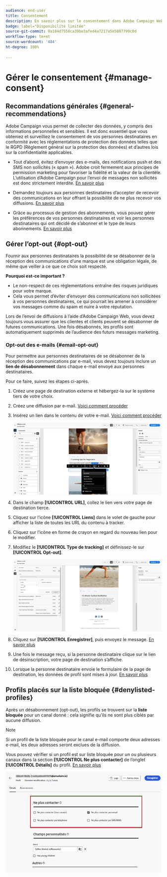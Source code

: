 ```yaml
---
audience: end-user
title: Consentement
description: En savoir plus sur le consentement dans Adobe Campaign Web
badge: label="Disponibilité limitée"
source-git-commit: 9a184d7558ca39be3afed4a7217a5e5687799c0d
workflow-type: tm+mt
source-wordcount: '484'
ht-degree: 100%

---
```


# Gérer le consentement {#manage-consent}

## Recommandations générales {#general-recommendations}

Adobe Campaign vous permet de collecter des données, y compris des informations personnelles et sensibles. Il est donc essentiel que vous obteniez et surveilliez le consentement de vos personnes destinataires en conformité avec les réglementations de protection des données telles que le RGPD (Règlement général sur la protection des données) et d’autres lois sur la confidentialité applicables.

* Tout d’abord, évitez d’envoyer des e-mails, des notifications push et des SMS non sollicités (« spam »). Adobe croit fermement aux principes de permission marketing pour favoriser la fidélité et la valeur de la clientèle. L’utilisation d’Adobe Campaign pour l’envoi de messages non sollicités est donc strictement interdite. [En savoir plus](#denylisted-profiles)

* Demandez toujours aux personnes destinataires d’accepter de recevoir des communications en leur offrant la possibilité de ne plus recevoir vos diffusions<!-- and keep honoring opt-out requests as quickly as possible-->. [En savoir plus](#opt-out)

* Grâce au processus de gestion des abonnements, vous pouvez gérer les préférences de vos personnes destinataires et voir les personnes destinataires qui ont décidé de s’abonner et le type de leurs abonnements. [En savoir plus](../../delivery/using/about-services-and-subscriptions.md)

## Gérer l’opt-out {#opt-out}

Fournir aux personnes destinataires la possibilité de se désabonner de la réception des communications d’une marque est une obligation légale, de même que veiller à ce que ce choix soit respecté. <!--Learn more about the applicable legislation in the [Adobe Campaign Classic v7 documentation](https://experienceleague.adobe.com/docs/campaign-classic/using/getting-started/privacy/privacy-and-recommendations.html#privacy-regulations){target="_blank"}.-->

**Pourquoi est-ce important ?**

* Le non-respect de ces réglementations entraîne des risques juridiques pour votre marque.
* Cela vous permet d’éviter d’envoyer des communications non sollicitées à vos personnes destinataires, ce qui pourrait les amener à considérer vos messages comme du spam et nuire à votre réputation.

Lors de l’envoi de diffusions à l’aide d’Adobe Campaign Web, vous devez toujours vous assurer que les clientes et clients peuvent se désabonner de futures communications. Une fois désabonnés, les profils sont automatiquement supprimés de l’audience des futurs messages marketing.

### Opt-out des e-mails {#email-opt-out}

Pour permettre aux personnes destinataires de se désabonner de la réception des communications par e-mail, vous devez toujours inclure un **lien de désabonnement** dans chaque e-mail envoyé aux personnes destinataires.

Pour ce faire, suivez les étapes ci-après.

1. Créez une page de destination externe et hébergez-la sur le système tiers de votre choix.

1. Créez une diffusion par e-mail. [Voici comment procéder](../email/create-email.md)

1. Insérez un lien dans le contenu de votre e-mail. [Voici comment procéder](../email/message-tracking.md#insert-links)

   ![](../email/assets/message-tracking-insert-link.png)

1. Dans le champ **[!UICONTROL URL]**, collez le lien vers votre page de destination tierce.

1. Cliquez sur l’icône **[!UICONTROL Liens]** dans le volet de gauche pour afficher la liste de toutes les URL du contenu à tracker.

1. Cliquez sur l’icône en forme de crayon en regard du nouveau lien pour le modifier.

1. Modifiez le **[!UICONTROL Type de tracking]** et définissez-le sur **[!UICONTROL Opt-out]**.

   ![](../email/assets/message-tracking-edit-a-link.png)

1. Cliquez sur **[!UICONTROL Enregistrer]**, puis envoyez le message. [En savoir plus](../monitor/prepare-send.md)

1. Une fois le message reçu, si la personne destinataire clique sur le lien de désinscription, votre page de destination s’affiche.

1. Lorsque la personne destinataire envoie le formulaire de la page de destination, les données de profil sont mises à jour. [En savoir plus](#denylisted-profiles)

<!--Any other option availabe such as one-click opt-out link or List-Unsubscribe (to include an unsubscribe link in the email header) to enable opt-out in a delivery?-->

## Profils placés sur la liste bloquée {#denylisted-profiles}

Après un désabonnement (opt-out), les profils se trouvent sur la **liste bloquée** pour un canal donné : cela signifie qu’ils ne sont plus ciblés par aucune diffusion.

>[!NOTE]
>
>Si un profil de la liste bloquée pour le canal e-mail comporte deux adresses e-mail, les deux adresses seront exclues de la diffusion.

Vous pouvez vérifier si un profil est sur liste bloquée pour un ou plusieurs canaux dans la section **[!UICONTROL Ne plus contacter]** de l’onglet **[!UICONTROL Détails]** du profil. [En savoir plus](../audience/about-recipients.md#access)

![](assets/profile-no-longer-contact.png)

<!--Denylisted status on quarantine list

Additionally, when recipients report your message as spam, or reply to an SMS message with a keyword such as "STOP", their address or phone number is quarantined with the **[!UICONTROL Denylisted]** status. Their profile is updated accordingly.

QUESTION: When a user marks an email as spam, is the profile's No longer contact section also updated? Apparently no (not the same = quarantine vs denylist)

>[!NOTE]
>
>The **[!UICONTROL Denylisted]** status refers to the address only, the profile is not on the denylist, so that the user continues receiving SMS messages and push notifications.

Learn more about Feedback loops in the [Delivery Best Practices Guide](https://experienceleague.adobe.com/docs/deliverability-learn/deliverability-best-practice-guide/transition-process/infrastructure.html#feedback-loops){target="_blank"}.

Learn more on quarantine in the [Campaign v8 (client console) documentation](https://experienceleague.adobe.com/docs/campaign/campaign-v8/send/failures/quarantines.html#non-deliverable-bounces){target="_blank"}.-->



